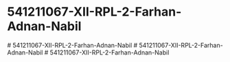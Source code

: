 # 541211067-XII-RPL-2-Farhan-Adnan-Nabil
#   5 4 1 2 1 1 0 6 7 - X I I - R P L - 2 - F a r h a n - A d n a n - N a b i l  
 # 541211067-XII-RPL-2-Farhan-Adnan-Nabil
#   5 4 1 2 1 1 0 6 7 - X I I - R P L - 2 - F a r h a n - A d n a n - N a b i l  
 